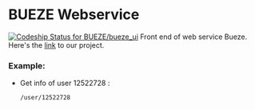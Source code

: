 # BUEZE Webservice
[ ![Codeship Status for BUEZE/bueze_ui](https://codeship.com/projects/d034abc0-77da-0133-81e5-0677e176d0b1/status?branch=master)](https://codeship.com/projects/118494)
Front end of web service Bueze.
Here's the [link](http://buezeui.herokuapp.com/) to our project.

### Example:

- Get info of user 12522728 :

	`/user/12522728`

<!--
- Get collections of user 13193872 :

	`/api/v1/user/13193872`

- Get comments of user 13472924 :

	`/api/v1/comments/13472924.json`

- Get tags of book 11100763252 :

	`/api/v1/tags/11100763252.json`

## Database version pre-install

- Install postgres (OS X: `brew install postgres`)

- bundle install

- `rake db:create_migration NAME=create_bookranking` to create your local database

## JSON Post Format
  ```JSON
{
  "booknames": "Chicago love story",
  "rank": 3,
  "price": 689,
  "price_description": 7.9,
  "author": "Hiraku",
  "date": "10-01-1949",
  "source": "USA"
}
  ```
-->
